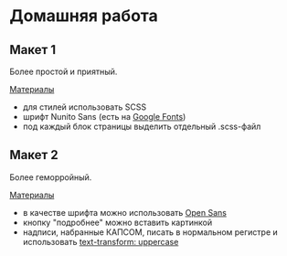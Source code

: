 # Домашняя работа

## Макет 1

Более простой и приятный.

[Материалы](http://gp3st0.tmweb.ru/2.2.zip)

- для стилей использовать SCSS
- шрифт Nunito Sans (есть на [Google Fonts](https://fonts.google.com/?query=nuni&selection.family=Nunito+Sans:400,700))
- под каждый блок страницы выделить отдельный .scss-файл

## Макет 2

Более геморройный.

[Материалы](http://gp3st0.tmweb.ru/3.zip)

- в качестве шрифта можно использовать [Open Sans](https://fonts.google.com/?query=open&selection.family=Open+Sans:400,600,700)
- кнопку "подробнее" можно вставить картинкой
- надписи, набранные КАПСОМ, писать в нормальном регистре и использовать [text-transform: uppercase](https://webref.ru/css/text-transform)
